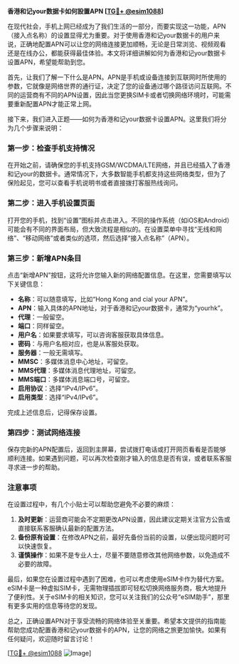 **香港和记your数据卡如何設置APN [[TG💪+ @esim1088](https://t.me/s/esim1088)]**

在现代社会，手机上网已经成为了我们生活的一部分，而要实现这一功能，APN（接入点名称）的设置显得尤为重要。对于使用香港和记your数据卡的用户来说，正确地配置APN可以让您的网络连接更加顺畅，无论是日常浏览、视频观看还是在线办公，都能获得最佳体验。本文将详细讲解如何为香港和记your数据卡设置APN，希望能帮助到您。

首先，让我们了解一下什么是APN。APN是手机或设备连接到互联网时所使用的参数，它就像是网络世界的通行证，决定了您的设备通过哪个路径访问互联网。不同的运营商有不同的APN设置，因此当您更换SIM卡或者切换网络环境时，可能需要重新配置APN才能正常上网。

接下来，我们进入正题——如何为香港和记your数据卡设置APN。这里我们将分为几个步骤来说明：

### 第一步：检查手机支持情况

在开始之前，请确保您的手机支持GSM/WCDMA/LTE网络，并且已经插入了香港和记your的数据卡。通常情况下，大多数智能手机都支持这些网络类型，但为了保险起见，您可以查看手机说明书或者直接拨打客服热线询问。

### 第二步：进入手机设置页面

打开您的手机，找到“设置”图标并点击进入。不同的操作系统（如iOS和Android）可能会有不同的界面布局，但大致流程是相似的。在设置菜单中寻找“无线和网络”、“移动网络”或者类似的选项，然后选择“接入点名称”（APN）。

### 第三步：新增APN条目

点击“新增APN”按钮，这将允许您输入新的网络配置信息。在这里，您需要填写以下关键信息：

- **名称**：可以随意填写，比如“Hong Kong and cial your APN”。
- **APN**：输入具体的APN地址，对于香港和记your数据卡，通常为“yourhk”。
- **代理**：一般留空。
- **端口**：同样留空。
- **用户名**：如果要求填写，可以咨询客服获取具体信息。
- **密码**：与用户名相对应，也是从客服处获取。
- **服务器**：一般无需填写。
- **MMSC**：多媒体消息中心地址，可留空。
- **MMS代理**：多媒体消息代理地址，可留空。
- **MMS端口**：多媒体消息端口号，可留空。
- **启用协议**：选择“IPv4/IPv6”。
- **启用类型**：选择“IPv4/IPv6”。

完成上述信息后，记得保存设置。

### 第四步：测试网络连接

保存完新的APN配置后，返回到主屏幕，尝试拨打电话或打开网页看看是否能够顺利连接。如果遇到问题，可以再次检查刚才输入的信息是否有误，或者联系客服寻求进一步的帮助。

### 注意事项

在设置过程中，有几个小贴士可以帮助您避免不必要的麻烦：

1. **及时更新**：运营商可能会不定期更改APN设置，因此建议定期关注官方公告或直接联系客服确认最新的配置方法。
2. **备份原有设置**：在修改APN之前，最好先备份当前的设置，以便出现问题时可以快速恢复。
3. **谨慎操作**：如果不是专业人士，尽量不要随意修改其他网络参数，以免造成不必要的故障。

最后，如果您在设置过程中遇到了困难，也可以考虑使用eSIM卡作为替代方案。eSIM卡是一种虚拟SIM卡，无需物理插拔即可轻松切换网络服务商，极大地提升了便利性。关于eSIM卡的相关知识，您可以关注我们的公众号“eSIM助手”，那里有更多实用的信息等待您的发现。

总之，正确设置APN对于享受流畅的网络体验至关重要。希望本文提供的指南能帮助您成功配置香港和记your数据卡的APN，让您的网络之旅更加愉快。如果有任何疑问，欢迎随时留言讨论！

[[TG💪+ @esim1088](https://t.me/s/esim1088) ![Image](https://i.postimg.cc/4NQfJmqS/Snipaste-2025-05-13-00-14-12.png)]